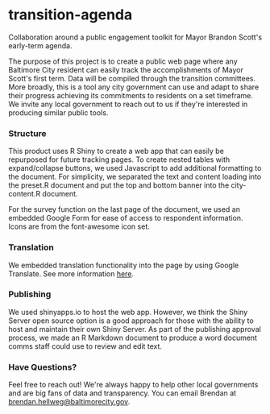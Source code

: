 # transition-agenda
Collaboration around a public engagement toolkit for Mayor Brandon Scott's early-term agenda. 

The purpose of this project is to create a public web page where any Baltimore City resident can easily track the accomplishments of Mayor Scott's first term. Data will be compiled through the transition committees. More broadly, this is a tool any city government can use and adapt to share their progress achieving its commitments to residents on a set timeframe. We invite any local government to reach out to us if they're interested in producing similar public tools.

### Structure

This product uses R Shiny to create a web app that can easily be repurposed for future tracking pages. To create nested tables with expand/collapse buttons, we used Javascript to add additional formatting to the document. For simplicity, we separated the text and content loading into the preset.R document and put the top and bottom banner into the city-content.R document.

For the survey function on the last page of the document, we used an embedded Google Form for ease of access to respondent information. Icons are from the font-awesome icon set.

### Translation

We embedded translation functionality into the page by using Google Translate. See more information [here](https://www.w3schools.com/howto/howto_google_translate.asp).

### Publishing

We used shinyapps.io to host the web app. However, we think the Shiny Server open source option is a good approach for those with the ability to host and maintain their own Shiny Server. As part of the publishing approval process, we made an R Markdown document to produce a word document comms staff could use to review and edit text.

### Have Questions?

Feel free to reach out! We're always happy to help other local governments and are big fans of data and transparency. You can email Brendan at brendan.hellweg@baltimorecity.gov.
